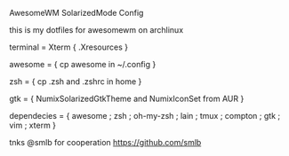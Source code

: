 AwesomeWM SolarizedMode Config

this is my dotfiles for awesomewm on archlinux

terminal = Xterm { .Xresources }

awesome  = { cp awesome in ~/.config }

zsh      = { cp .zsh and .zshrc in home }

gtk      = { NumixSolarizedGtkTheme and NumixIconSet from AUR }

dependecies = { awesome ; zsh ; oh-my-zsh ; lain ; tmux ; compton ; gtk ; vim ; xterm }

tnks @smlb for cooperation https://github.com/smlb
